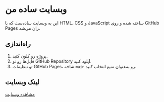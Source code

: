 # وبسایت ساده من

این یه وبسایت ساده‌ست که با HTML، CSS و JavaScript ساخته شده و روی GitHub Pages ران می‌شه.

## راه‌اندازی
1. پروژه رو کلون کنید.
2. فایل‌ها رو تو GitHub Repository آپلود کنید.
3. تو تنظیمات GitHub Pages، شاخه `main` رو به‌عنوان منبع انتخاب کنید.

## لینک وبسایت
[مشاهده وبسایت](https://ebmehrdad1212.github.io)
